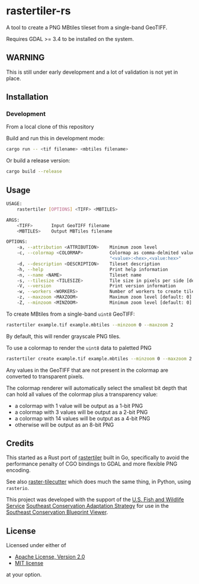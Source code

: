 # rastertiler-rs

A tool to create a PNG MBtiles tileset from a single-band GeoTIFF.

Requires GDAL >= 3.4 to be installed on the system.

## WARNING

This is still under early development and a lot of validation is not yet in place.

## Installation

### Development

From a local clone of this repository

Build and run this in development mode:

```bash
cargo run -- <tif filename> <mbtiles filename>
```

Or build a release version:

```bash
cargo build --release
```

## Usage

```bash
USAGE:
    rastertiler [OPTIONS] <TIFF> <MBTILES>

ARGS:
    <TIFF>       Input GeoTIFF filename
    <MBTILES>    Output MBTiles filename

OPTIONS:
    -a, --attribution <ATTRIBUTION>    Minimum zoom level
    -c, --colormap <COLORMAP>          Colormap as comma-delmited value:hex color pairs, e.g.,
                                       "<value>:<hex>,<value:hex>"
    -d, --description <DESCRIPTION>    Tileset description
    -h, --help                         Print help information
    -n, --name <NAME>                  Tileset name
    -s, --tilesize <TILESIZE>          Tile size in pixels per side [default: 512]
    -V, --version                      Print version information
    -w, --workers <WORKERS>            Number of workers to create tiles [default: 4]
    -z, --maxzoom <MAXZOOM>            Maximum zoom level [default: 0]
    -Z, --minzoom <MINZOOM>            Minimum zoom level [default: 0]
```

To create MBtiles from a single-band `uint8` GeoTIFF:

```bash
rastertiler example.tif example.mbtiles --minzoom 0 --maxzoom 2
```

By default, this will render grayscale PNG tiles.

To use a colormap to render the `uint8` data to paletted PNG

```bash
rastertiler create example.tif example.mbtiles --minzoom 0 --maxzoom 2 --colormap "1:#686868,2:#fbb4b9,3:#c51b8a,4:#49006a"
```

Any values in the GeoTIFF that are not present in the colormap are converted to
transparent pixels.

The colormap renderer will automatically select the smallest bit depth that can
hold all values of the colormap plus a transparency value:

-   a colormap with 1 value will be output as a 1-bit PNG
-   a colormap with 3 values will be output as a 2-bit PNG
-   a colormap with 14 values will be output as a 4-bit PNG
-   otherwise will be output as an 8-bit PNG

## Credits

This started as a Rust port of [rastertiler](https://github.com/brendan-ward/rastertiler) built in Go, specifically to avoid the performance penalty of CGO bindings to GDAL
and more flexible PNG encoding.

See also [raster-tilecutter](https://github.com/brendan-ward/raster-tilecutter) which does much the same thing, in Python, using `rasterio`.

This project was developed with the support of the
[U.S. Fish and Wildlife Service](https://www.fws.gov/)
[Southeast Conservation Adaptation Strategy](https://secassoutheast.org/) for
use in the
[Southeast Conservation Blueprint Viewer](https://blueprint.geoplatform.gov/southeast/).

## License

Licensed under either of

-   [Apache License, Version 2.0](http://www.apache.org/licenses/LICENSE-2.0)
-   [MIT license](http://opensource.org/licenses/MIT)

at your option.
